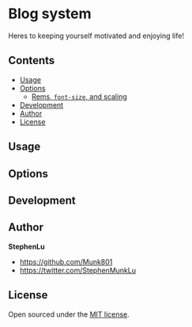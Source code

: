 # Blog system

Heres to keeping yourself motivated and enjoying life!

## Contents

- [Usage](#usage)
- [Options](#options)
  - [Rems, `font-size`, and scaling](#rems-font-size-and-scaling)
- [Development](#development)
- [Author](#author)
- [License](#license)


## Usage

## Options

## Development

## Author

**StephenLu**
- <https://github.com/Munk801>
- <https://twitter.com/StephenMunkLu>


## License

Open sourced under the [MIT license](LICENSE.md).
